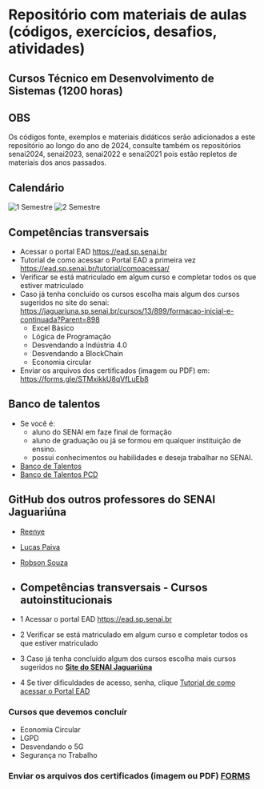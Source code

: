 # Repositório com materiais de aulas (códigos, exercícios, desafios, atividades)
## Cursos Técnico em Desenvolvimento de Sistemas (1200 horas)
## OBS
Os códigos fonte, exemplos e materiais didáticos serão adicionados a este repositório ao longo do ano de 2024, consulte também os repositórios senai2024, senai2023, senai2022 e senai2021 pois estão repletos de materiais dos anos passados.
## Calendário
![1 Semestre](https://raw.githubusercontent.com/wellifabio/senai2024/main/assets/calendario01.png)
![2 Semestre](https://raw.githubusercontent.com/wellifabio/senai2024/main/assets/calendario02.png)

## Competências transversais
- Acessar o portal EAD https://ead.sp.senai.br
- Tutorial de como acessar o Portal EAD a primeira vez https://ead.sp.senai.br/tutorial/comoacessar/
- Verificar se está matriculado em algum curso e completar todos os que estiver matriculado
- Caso já tenha concluído os cursos escolha mais algum dos cursos sugeridos no site do senai:
https://jaguariuna.sp.senai.br/cursos/13/899/formacao-inicial-e-continuada?Parent=898
    - Excel Básico
    - Lógica de Programação
    - Desvendando a Indústria 4.0
    - Desvendando a BlockChain
    - Economia circular
- Enviar os arquivos dos certificados (imagem ou PDF) em: https://forms.gle/STMxikkU8qVfLuEb8

## Banco de talentos
- Se você é:
    - aluno do SENAI em faze final de formação
    - aluno de graduação ou já se formou em qualquer instituição de ensino.
    - possui conhecimentos ou habilidades e deseja trabalhar no SENAI.
- [Banco de Talentos](https://sesisenaisp.jobs.recrut.ai/)
- [Banco de Talentos PCD](https://sesisenaisp.jobs.recrut.ai/job/LKJV4W)

## GitHub dos outros professores do SENAI Jaguariúna
- [Reenye](https://github.com/ReenyeLima)
- [Lucas Paiva](https://github.com/lucasPaiva00)
- [Robson Souza](https://github.com/robsonbsouzaa)

- ## Competências transversais - Cursos autoinstitucionais
- 1 Acessar o portal EAD https://ead.sp.senai.br
- 2 Verificar se está matriculado em algum curso e completar todos os que estiver matriculado
- 3 Caso já tenha concluído algum dos cursos escolha mais cursos sugeridos no **[Site do SENAI Jaguariúna](https://jaguariuna.sp.senai.br/cursos/13/899/formacao-inicial-e-continuada?Parent=898)**
- 4 Se tiver dificuldades de acesso, senha, clique [Tutorial de como acessar o Portal EAD](https://ead.sp.senai.br/tutorial/comoacessar/)
### Cursos que devemos concluír
- Economia Circular  
- LGPD  
- Desvendando o 5G  
- Segurança no Trabalho 
### Enviar os arquivos dos certificados (imagem ou PDF) [FORMS](https://forms.gle/STMxikkU8qVfLuEb8)
